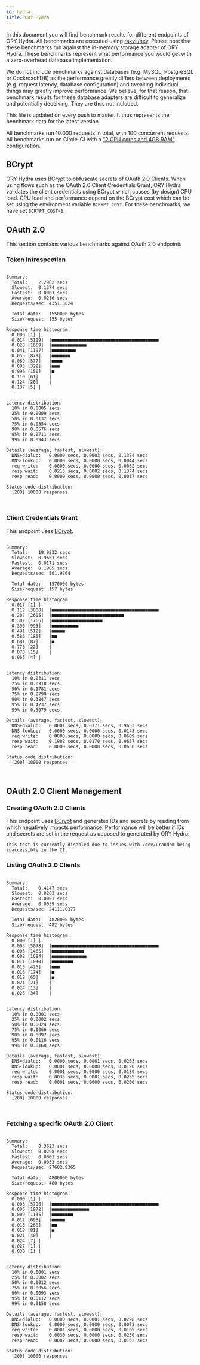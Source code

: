 ```yaml
---
id: hydra
title: ORY Hydra
---
```


In this document you will find benchmark results for different endpoints of ORY
Hydra. All benchmarks are executed using
[rakyll/hey](https://github.com/rakyll/hey). Please note that these benchmarks
run against the in-memory storage adapter of ORY Hydra. These benchmarks
represent what performance you would get with a zero-overhead database
implementation.

We do not include benchmarks against databases (e.g. MySQL, PostgreSQL or
CockroachDB) as the performance greatly differs between deployments (e.g.
request latency, database configuration) and tweaking individual things may
greatly improve performance. We believe, for that reason, that benchmark results
for these database adapters are difficult to generalize and potentially
deceiving. They are thus not included.

This file is updated on every push to master. It thus represents the benchmark
data for the latest version.

All benchmarks run 10.000 requests in total, with 100 concurrent requests. All
benchmarks run on Circle-CI with a
["2 CPU cores and 4GB RAM"](https://support.circleci.com/hc/en-us/articles/360000489307-Why-do-my-tests-take-longer-to-run-on-CircleCI-than-locally-)
configuration.

## BCrypt

ORY Hydra uses BCrypt to obfuscate secrets of OAuth 2.0 Clients. When using
flows such as the OAuth 2.0 Client Credentials Grant, ORY Hydra validates the
client credentials using BCrypt which causes (by design) CPU load. CPU load and
performance depend on the BCrypt cost which can be set using the environment
variable `BCRYPT_COST`. For these benchmarks, we have set `BCRYPT_COST=8`.

## OAuth 2.0

This section contains various benchmarks against OAuth 2.0 endpoints

### Token Introspection

```

Summary:
  Total:	2.2982 secs
  Slowest:	0.1374 secs
  Fastest:	0.0003 secs
  Average:	0.0216 secs
  Requests/sec:	4351.3024

  Total data:	1550000 bytes
  Size/request:	155 bytes

Response time histogram:
  0.000 [1]	|
  0.014 [5129]	|■■■■■■■■■■■■■■■■■■■■■■■■■■■■■■■■■■■■■■■■
  0.028 [1659]	|■■■■■■■■■■■■■
  0.041 [1197]	|■■■■■■■■■
  0.055 [879]	|■■■■■■■
  0.069 [577]	|■■■■
  0.083 [322]	|■■■
  0.096 [150]	|■
  0.110 [61]	|
  0.124 [20]	|
  0.137 [5]	|


Latency distribution:
  10% in 0.0005 secs
  25% in 0.0009 secs
  50% in 0.0132 secs
  75% in 0.0354 secs
  90% in 0.0576 secs
  95% in 0.0711 secs
  99% in 0.0943 secs

Details (average, fastest, slowest):
  DNS+dialup:	0.0000 secs, 0.0003 secs, 0.1374 secs
  DNS-lookup:	0.0000 secs, 0.0000 secs, 0.0044 secs
  req write:	0.0000 secs, 0.0000 secs, 0.0052 secs
  resp wait:	0.0215 secs, 0.0002 secs, 0.1374 secs
  resp read:	0.0000 secs, 0.0000 secs, 0.0037 secs

Status code distribution:
  [200]	10000 responses



```

### Client Credentials Grant

This endpoint uses [BCrypt](#bcrypt).

```

Summary:
  Total:	19.9232 secs
  Slowest:	0.9653 secs
  Fastest:	0.0171 secs
  Average:	0.1905 secs
  Requests/sec:	501.9264

  Total data:	1570000 bytes
  Size/request:	157 bytes

Response time histogram:
  0.017 [1]	|
  0.112 [3808]	|■■■■■■■■■■■■■■■■■■■■■■■■■■■■■■■■■■■■■■■■
  0.207 [2605]	|■■■■■■■■■■■■■■■■■■■■■■■■■■■
  0.302 [1766]	|■■■■■■■■■■■■■■■■■■■
  0.396 [995]	|■■■■■■■■■■
  0.491 [512]	|■■■■■
  0.586 [185]	|■■
  0.681 [87]	|■
  0.776 [22]	|
  0.870 [15]	|
  0.965 [4]	|


Latency distribution:
  10% in 0.0311 secs
  25% in 0.0918 secs
  50% in 0.1781 secs
  75% in 0.2790 secs
  90% in 0.3847 secs
  95% in 0.4237 secs
  99% in 0.5979 secs

Details (average, fastest, slowest):
  DNS+dialup:	0.0001 secs, 0.0171 secs, 0.9653 secs
  DNS-lookup:	0.0000 secs, 0.0000 secs, 0.0143 secs
  req write:	0.0000 secs, 0.0000 secs, 0.0609 secs
  resp wait:	0.1902 secs, 0.0170 secs, 0.9637 secs
  resp read:	0.0000 secs, 0.0000 secs, 0.0656 secs

Status code distribution:
  [200]	10000 responses



```

## OAuth 2.0 Client Management

### Creating OAuth 2.0 Clients

This endpoint uses [BCrypt](#bcrypt) and generates IDs and secrets by reading
from which negatively impacts performance. Performance will be better if IDs and
secrets are set in the request as opposed to generated by ORY Hydra.

```
This test is currently disabled due to issues with /dev/urandom being inaccessible in the CI.
```

### Listing OAuth 2.0 Clients

```

Summary:
  Total:	0.4147 secs
  Slowest:	0.0263 secs
  Fastest:	0.0001 secs
  Average:	0.0039 secs
  Requests/sec:	24111.0377

  Total data:	4820000 bytes
  Size/request:	482 bytes

Response time histogram:
  0.000 [1]	|
  0.003 [5078]	|■■■■■■■■■■■■■■■■■■■■■■■■■■■■■■■■■■■■■■■■
  0.005 [1465]	|■■■■■■■■■■■■
  0.008 [1694]	|■■■■■■■■■■■■■
  0.011 [1030]	|■■■■■■■■
  0.013 [425]	|■■■
  0.016 [174]	|■
  0.018 [65]	|■
  0.021 [21]	|
  0.024 [13]	|
  0.026 [34]	|


Latency distribution:
  10% in 0.0001 secs
  25% in 0.0002 secs
  50% in 0.0024 secs
  75% in 0.0066 secs
  90% in 0.0097 secs
  95% in 0.0116 secs
  99% in 0.0168 secs

Details (average, fastest, slowest):
  DNS+dialup:	0.0000 secs, 0.0001 secs, 0.0263 secs
  DNS-lookup:	0.0001 secs, 0.0000 secs, 0.0190 secs
  req write:	0.0001 secs, 0.0000 secs, 0.0189 secs
  resp wait:	0.0035 secs, 0.0001 secs, 0.0255 secs
  resp read:	0.0001 secs, 0.0000 secs, 0.0200 secs

Status code distribution:
  [200]	10000 responses



```

### Fetching a specific OAuth 2.0 Client

```

Summary:
  Total:	0.3623 secs
  Slowest:	0.0298 secs
  Fastest:	0.0001 secs
  Average:	0.0033 secs
  Requests/sec:	27602.9365

  Total data:	4800000 bytes
  Size/request:	480 bytes

Response time histogram:
  0.000 [1]	|
  0.003 [5796]	|■■■■■■■■■■■■■■■■■■■■■■■■■■■■■■■■■■■■■■■■
  0.006 [1972]	|■■■■■■■■■■■■■■
  0.009 [1135]	|■■■■■■■■
  0.012 [698]	|■■■■■
  0.015 [268]	|■■
  0.018 [81]	|■
  0.021 [40]	|
  0.024 [7]	|
  0.027 [1]	|
  0.030 [1]	|


Latency distribution:
  10% in 0.0001 secs
  25% in 0.0002 secs
  50% in 0.0012 secs
  75% in 0.0056 secs
  90% in 0.0093 secs
  95% in 0.0112 secs
  99% in 0.0158 secs

Details (average, fastest, slowest):
  DNS+dialup:	0.0000 secs, 0.0001 secs, 0.0298 secs
  DNS-lookup:	0.0000 secs, 0.0000 secs, 0.0073 secs
  req write:	0.0001 secs, 0.0000 secs, 0.0105 secs
  resp wait:	0.0030 secs, 0.0000 secs, 0.0250 secs
  resp read:	0.0002 secs, 0.0000 secs, 0.0132 secs

Status code distribution:
  [200]	10000 responses



```

